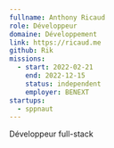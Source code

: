 ```yaml
---
fullname: Anthony Ricaud
role: Développeur
domaine: Développement
link: https://ricaud.me
github: Rik
missions:
  - start: 2022-02-21
    end: 2022-12-15
    status: independent
    employer: BENEXT
startups:
  - sppnaut
---
```


Développeur full-stack
